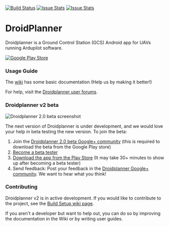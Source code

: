 [![Build Status](https://travis-ci.org/DroidPlanner/droidplanner.svg?branch=master)](https://travis-ci.org/DroidPlanner/droidplanner)
[![Issue Stats](http://issuestats.com/github/DroidPlanner/droidplanner/badge/pr)](http://issuestats.com/github/DroidPlanner/droidplanner)
[![Issue Stats](http://issuestats.com/github/DroidPlanner/droidplanner/badge/issue)](http://issuestats.com/github/DroidPlanner/droidplanner)

# DroidPlanner

Droidplanner is a Ground Control Station (GCS) Android app for UAVs running Ardupilot software.

[![Google Play Store](https://developer.android.com/images/brand/en_app_rgb_wo_45.png)](https://play.google.com/store/apps/details?id=org.droidplanner)

### Usage Guide

The [wiki](https://github.com/DroidPlanner/droidplanner/wiki) has some basic documentation (Help us by making it better!)

For help, visit the [Droidplanner user forums](http://ardupilot.com/forum/viewforum.php?f=15).

### Droidplanner v2 beta

![Droidplanner 2.0 beta screenshot](http://api.ning.com/files/jF4-qtz-5QeFbLdQSyDzpe8jLYTd9ymmmGxqecMlK8ANxeKq1PTCk*wjca6GWxCSkCPf4byXhlbnJGVT3b4K259MJAFyycwI/Picture1.png?width=640)

The next version of Droidplanner is under development, and we would love your help in beta testing the new version. To join the beta:
 1. Join the [Droidplanner 2.0 beta Google+ community](https://plus.google.com/u/0/communities/109498440846585781402) (this is required to download the beta from the Google Play store)
 2. [Become a beta tester](https://play.google.com/apps/testing/org.droidplanner)
 3. [Download the app from the Play Store](https://play.google.com/store/apps/details?id=org.droidplanner&ah=5pMIJCcmYCEQRlfvqNQHBzcx3U0) (It may take 30+ minutes to show up after becoming a beta tester)
 4. Send feedback: Post your feedback in the [Droidplanner Google+ community](https://plus.google.com/u/0/communities/109498440846585781402). We want to hear what you think!

### Contributing

Droidplanner v2 is in active development. If you would like to contribute to the project, see the [Build Setup wiki page](https://github.com/DroidPlanner/droidplanner/wiki).

If you aren't a developer but want to help out, you can do so by improving the documentation in the Wiki or by writing user guides.

